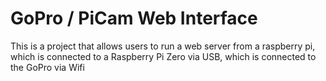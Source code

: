 # GoPro / PiCam Web Interface
This is a project that allows users to run a web server from a raspberry pi, which is connected to a Raspberry Pi Zero via USB, which is connected to the GoPro via Wifi
